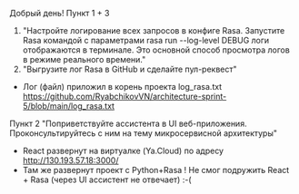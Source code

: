 Добрый день!
Пункт 1 + 3
1. "Настройте логирование всех запросов в конфиге Rasa. Запустите Rasa командой с параметрами rasa run --log-level DEBUG логи отображаются в терминале. Это основной способ просмотра логов в режиме реального времени."
3. "Выгрузите лог Rasa в GitHub и сделайте пул-реквест"
- Лог (файл) приложил в корень проекта log_rasa.txt https://github.com/RyabchikovVN/architecture-sprint-5/blob/main/log_rasa.txt

Пункт 2
"Поприветствуйте ассистента в UI веб-приложения. Проконсультируйтесь с ним на тему микросервисной архитектуры"
- React развернут на виртуалке (Ya.Cloud) по адресу http://130.193.57.18:3000/
- Там же развернут проект с Python+Rasa
! Не смог подружить React + Rasa (через UI ассистент не отвечает) :-(
